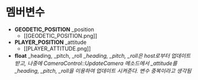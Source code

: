 # 멤버변수
- **GEODETIC_POSITION** \_position
	- [[GEODETIC_POSITION.png]]
- **PLAYER_POSITION** \_attitude
	- [[PLAYER_ATTITUDE.png]]
- **float** \_heading, \_pitch, \_roll
	*_heading, _pitch, _roll은 host로부터 업데이트 받고, 나중에 CameraControl::UpdateCamera 메소드에서 _attitude를 _heading, _pitch, _roll을 이용하여 업데이트 시켜준다. 변수 중복이라고 생각됨*